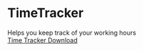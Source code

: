 # TimeTracker
Helps you keep track of your working hours<br/>
[Time Tracker Download](https://raw.githubusercontent.com/Anthony010234/Scripts/main/Python/TimeTracker/dist/TimeTracker.zip)

